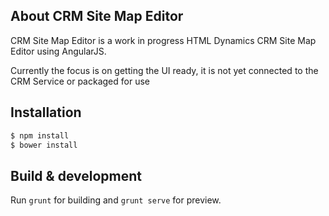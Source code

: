 ## About CRM Site Map Editor

CRM Site Map Editor is a work in progress HTML Dynamics CRM Site Map Editor using AngularJS.  

Currently the focus is on getting the UI ready, it is not yet connected to the CRM Service or packaged for use 

## Installation

```sh
$ npm install
$ bower install
```

## Build & development

Run `grunt` for building and `grunt serve` for preview.

